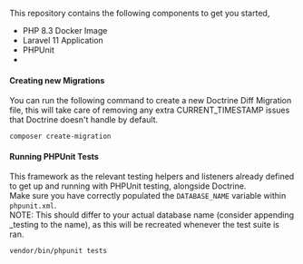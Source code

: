 
This repository contains the following components to get you started,

 *  PHP 8.3 Docker Image
 *  Laravel 11 Application
 *  PHPUnit
  * 
#### Creating new Migrations
You can run the following command to create a new Doctrine Diff Migration file, this will take care of removing any extra CURRENT_TIMESTAMP issues that Doctrine doesn't handle by default.  
```
composer create-migration
```
#### Running PHPUnit Tests
This framework as the relevant testing helpers and listeners already defined to get up and running with PHPUnit testing, alongside Doctrine.  
Make sure you have correctly populated the `DATABASE_NAME` variable within `phpunit.xml`.  
NOTE: This should differ to your actual database name (consider appending _testing to the name), as this will be recreated whenever the test suite is ran.  
```
vendor/bin/phpunit tests
```